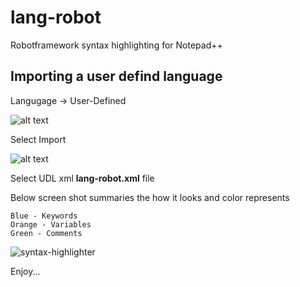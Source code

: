# lang-robot

Robotframework syntax highlighting for Notepad++

## Importing a user defind language

Langugage -> User-Defined

![alt text](http://docs.notepad-plus-plus.org/images/1/1a/Udl_tuto02.gif "User-Defined")

Select Import

![alt text](http://docs.notepad-plus-plus.org/images/8/80/Ulds_undock.png "Import")

Select UDL xml **lang-robot.xml** file

Below screen shot summaries the how it looks and color represents

```
Blue - Keywords
Orange - Variables
Green - Comments
```

![syntax-highlighter](https://cloud.githubusercontent.com/assets/13664257/12018694/650545a2-ad8c-11e5-8bf2-52719ab60f0a.png)


Enjoy...
